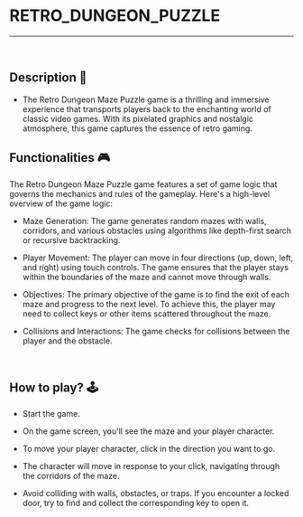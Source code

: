 # **RETRO_DUNGEON_PUZZLE**

---

<br>

## **Description 📃** 
- The Retro Dungeon Maze Puzzle game is a thrilling and immersive experience that transports players back to the enchanting world of classic video games. With its pixelated graphics and nostalgic atmosphere, this game captures the essence of retro gaming.



## **Functionalities 🎮** 
The Retro Dungeon Maze Puzzle game features a set of game logic that governs the mechanics and rules of the gameplay. Here's a high-level overview of the game logic:

- Maze Generation: The game generates random mazes with walls, corridors, and various obstacles using algorithms like depth-first search or recursive backtracking.

- Player Movement: The player can move in four directions (up, down, left, and right) using touch controls. The game ensures that the player stays within the boundaries of the maze and cannot move through walls.

- Objectives: The primary objective of the game is to find the exit of each maze and progress to the next level. To achieve this, the player may need to collect keys or other items scattered throughout the maze.

- Collisions and Interactions: The game checks for collisions between the player and the obstacle.
<br>

## **How to play? 🕹️**

- Start the game.

- On the game screen, you'll see the maze and your player character.

- To move your player character, click in the direction you want to go.

- The character will move in response to your click, navigating through the corridors of the maze.

- Avoid colliding with walls, obstacles, or traps. If you encounter a locked door, try to find and collect the corresponding key to open it.
<br>

<br>
